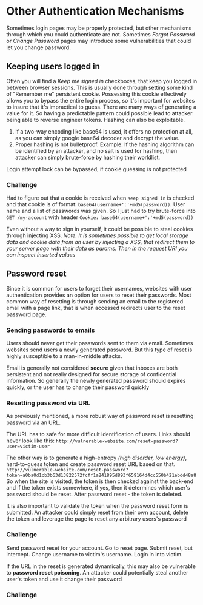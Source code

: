 # Other Authentication Mechanisms

Sometimes login pages may be properly protected, but other mechanisms through which you could authenticate are not. Sometimes *Forgot Password* or *Change Password* pages may introduce some vulnerabilities that could let you change password.

## Keeping users logged in

Often you will find a *Keep me signed in* checkboxes, that keep you logged in between browser sessions. This is usually done through setting some kind of "Remember me" persistent cookie. Possessing this cookie effectively allows you to bypass the entire login process, so it's important for websites to insure that it's impractical to guess. 
There are many ways of generating a value for it. So having a predictable pattern could possible lead to attacker being able to reverse engineer tokens.
Hashing can also be exploitable. 
1. If a two-way encoding like base64 is used, it offers no protection at all, as you can simply google base64 decoder and decrypt the value. 
2. Proper hashing is not bulletproof. Example: If the hashing algorithm can be identified by an attacker, and no salt is used for hashing, then attacker can simply brute-force by hashing their worldlist.

Login attempt lock can be bypassed, if cookie guessing is not protected

### Challenge
Had to figure out that a cookie is received when `Keep signed in` is checked and that cookie is of format: `base64(username+':'+md5(password))`. User name and a list of passwords was given. So I just had to try brute-force into `GET /my-account` with header `Cookie: base64(username+':'+md5(password))`

Even without a way to sign in yourself, it could be possible to steal cookies through injecting XSS.
*Note. It is sometimes possible to get local storage data and cookie data from an user by injecting a XSS, that redirect them to your server page with their data as params. Then in the request URI you can inspect inserted values*

## Password reset
Since it is common for users to forget their usernames, websites with user authentication provides an option for users to reset their passwords. Most common way of resetting is through sending an email to the registered email with a page link, that is when accessed redirects user to the reset password page.

### Sending passwords to emails
Users should never get their passwords sent to them via email. Sometimes websites send users a newly generated password. But this type of reset is highly susceptible to a man-in-middle attacks.

Email is generally not considered **secure** given that inboxes are both persistent and not really designed for secure storage of confidential information. So generally the newly generated password should expires quickly, or the user has to change their password quickly

### Resetting password via URL

As previously mentioned, a more robust way of password reset is resetting password via an URL.

The URL has to safe for more difficult identification of users. Links should never look like this:
`http://vulnerable-website.com/reset-password?user=victim-user`

The other way is to generate a high-entropy *(high disorder, low energy)*, hard-to-guess token and create password reset URL based on that.
`http://vulnerable-website.com/reset-password?token=a0ba0d1cb3b63d13822572fcff1a241895d893f659164d4cc550b421ebdd48a8`
So when the site is visited, the token is then checked against the back-end and if the token exists somewhere, if yes, then it determines which user's password should be reset. After password reset - the token is deleted.

It is also important to validate the token when the password reset form is submitted. An attacker could simply reset from their own account, delete the token and leverage the page to reset any arbitrary users's password

### Challenge
Send password reset for your account. Go to reset page. Submit reset, but intercept. Change username to victim's username. Login in into victim.

If the URL in the reset is generated dynamically, this may also be vulnerable to **password reset poisoning**. An attacker could potentially steal another user's token and use it change their password

### Challenge